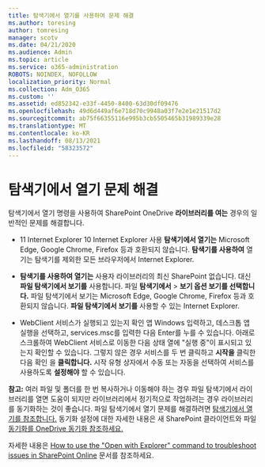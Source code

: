 ```yaml
---
title: 탐색기에서 열기를 사용하여 문제 해결
ms.author: toresing
author: tomresing
manager: scotv
ms.date: 04/21/2020
ms.audience: Admin
ms.topic: article
ms.service: o365-administration
ROBOTS: NOINDEX, NOFOLLOW
localization_priority: Normal
ms.collection: Adm_O365
ms.custom: ''
ms.assetid: ed852342-e33f-4450-8400-63d30df09476
ms.openlocfilehash: 49d6d449af6e718d70c9948a03f7e2e1e21517d2
ms.sourcegitcommit: ab75f66355116e995b3cb5505465b31989339e28
ms.translationtype: MT
ms.contentlocale: ko-KR
ms.lasthandoff: 08/13/2021
ms.locfileid: "58323572"
---
```

# <a name="fix-problems-with-open-with-explorer"></a>탐색기에서 열기 문제 해결

탐색기에서 열기 명령을 사용하여 SharePoint OneDrive **라이브러리를 여는** 경우의 일반적인 문제를 해결합니다. 
  
- 11 Internet Explorer 10 Internet Explorer 사용 **탐색기에서 열기는** Microsoft Edge, Google Chrome, Firefox 등과 호환되지 않습니다. **탐색기를 사용하여** 열기는 탐색기를 제외한 모든 브라우저에서 Internet Explorer. 
    
- **탐색기를 사용하여 열기는** 사용자 라이브러리의 최신 SharePoint 없습니다. 대신 **파일 탐색기에서 보기를** 사용합니다. 파일 **탐색기에서** \> **보기 옵션 보기를 선택합니다.** 파일 탐색기에서 보기는 Microsoft Edge, Google Chrome, Firefox 등과 호환되지 않습니다. **파일 탐색기에서 보기를** 사용할 수 있는 Internet Explorer. 
    
- WebClient 서비스가 실행되고 있는지 확인 앱 Windows 입력하고, 데스크톱 앱 실행을 선택하고, services.msc를 입력한 다음 Enter를 누를 수 있습니다. 아래로 스크롤하여 WebClient 서비스로  이동한 다음 상태 열에 "실행 중"이 표시되고 있는지 확인할 수 있습니다. 그렇지 않은 경우 서비스를 두 번 클릭하고 **시작을** 클릭한 다음 확인 을 **클릭합니다.** 시작 유형 상자에서 수동 또는 자동을  선택하여  서비스를 사용하도록 **설정해야** 할 수 있습니다. 
    
**참고:** 여러 파일 및 폴더를 한 번 복사하거나 이동해야 하는 경우 파일 탐색기에서 라이브러리를 열면 도움이 되지만 라이브러리에서 정기적으로 작업하려는 경우 라이브러리를 동기화하는 것이 좋습니다. 파일 탐색기에서 열기 문제를 해결하려면 [탐색기에서 열기를 참조합니다.](https://go.microsoft.com/fwlink/?linkid=871665) 동기화 설정에 대한 자세한 내용은 새 SharePoint 클라이언트와 파일 [동기화를 OneDrive 동기화 참조하세요.](https://go.microsoft.com/fwlink/?linkid=871666)
  
자세한 내용은 [How to use the "Open with Explorer" command to troubleshoot issues in SharePoint Online](https://docs.microsoft.com/sharepoint/support/lists-and-libraries/troubleshoot-issues-using-open-with-explorer) 문서를 참조하세요. 
  

